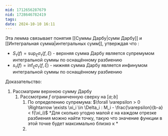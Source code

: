 ```yaml
---
mid: 1712656287679
nid: 1728646782419
tags: 
date: 2024-10-10 16:11
---
```

Эта лемма связывает понятия [[Суммы Дарбу|сумм Дарбу]] и [[Интегральная сумма|интегральных сумм]], утверждая что :
- $S_\tau(f) = \sup_\xi{\sigma_\tau(f, \xi)}$ - верхняя сумма Дарбу является супремумом интегральной суммы по оснащённому разбиению
- $s_\tau(f) = \inf_\xi{\sigma_\tau(f, \xi)}$ - нижняя сумма Дарбу является инфинумом интегральной суммы по оснащённому разбиению

Доказательство:
1. Рассматрим верхнюю сумму Дарбу
	1. Рассмотрим $f$ ограниченную сверху на $[a;b]$
		1. По определению супремума:
		   $\forall \varepsilon > 0 \Rightarrow \exists \xi_i \in \Delta_i : M_i - \frac{\varepsilon}{b-a} < f(\xi_i)$
		   *Для сколько угодно малой $\varepsilon$ на каждом отрезке разбиения можно найти точку, такую что значение функции в этой точке будет максимально близко к *
		1. 